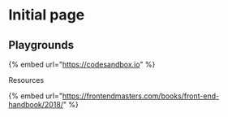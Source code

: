 # Initial page

## Playgrounds

{% embed url="https://codesandbox.io" %}

Resources

{% embed url="https://frontendmasters.com/books/front-end-handbook/2018/" %}





